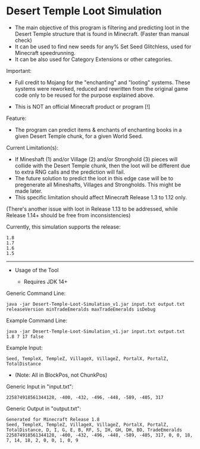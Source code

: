 # Desert Temple Loot Simulation

- The main objective of this program is filtering and predicting loot in the Desert Temple structure that is found in Minecraft. (Faster than manual check)
- It can be used to find new seeds for any% Set Seed Glitchless, used for Minecraft speedrunning.
- It can be also used for Category Extensions or other categories.

Important:

- Full credit to Mojang for the "enchanting" and "looting" systems.
These systems were reworked, reduced and rewritten from the original game code only to be reused for the purpose explained above.

- This is NOT an official Minecraft product or program [!]

Feature:

- The program can predict items & enchants of enchanting books in a given Desert Temple chunk, for a given World Seed.

Current Limitation(s):

- If Mineshaft (1) and/or Village (2) and/or Stronghold (3) pieces will collide with the Desert Temple chunk, then the loot will be different due to extra RNG calls and the prediction will fail.
- The future solution to predict the loot in this edge case will be to pregenerate all Mineshafts, Villages and Strongholds. This might be made later.
- This specific limitation should affect Minecraft Release 1.3 to 1.12 only.

(There's another issue with loot in Release 1.13 to be addressed, while Release 1.14+ should be free from inconsistencies)

Currently, this simulation supports the release:

    1.8
    1.7
    1.6
    1.5

-------------------------
* Usage of the Tool

  - Requires JDK 14+

Generic Command Line:

    java -jar Desert-Temple-Loot-Simulation_v1.jar input.txt output.txt releaseVersion minTradeEmeralds maxTradeEmeralds isDebug

Example Command Line:

    java -jar Desert-Temple-Loot-Simulation_v1.jar input.txt output.txt 1.8 7 17 false

Example Input:

    Seed, TempleX, TempleZ, VillageX, VillageZ, PortalX, PortalZ, TotalDistance
- (Note: All in BlockPos, not ChunkPos)

Generic Input in "input.txt":

    225874918561344128, -400, -432, -496, -448, -589, -405, 317

Generic Output in "output.txt":

    Generated for Minecraft Release 1.8
    Seed, TempleX, TempleZ, VillageX, VillageZ, PortalX, PortalZ, TotalDistance, D, I, G, E, B, RF, S, IH, GH, DH, BO, TradeEmeralds
    225874918561344128, -400, -432, -496, -448, -589, -405, 317, 0, 0, 18, 7, 14, 18, 2, 0, 0, 1, 0, 9
